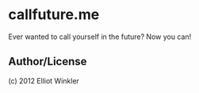 # callfuture.me

Ever wanted to call yourself in the future? Now you can!

## Author/License

(c) 2012 Elliot Winkler
